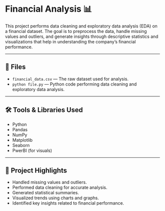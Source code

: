 # Financial Analysis 📊

This project performs data cleaning and exploratory data analysis (EDA) on a financial dataset. 
The goal is to preprocess the data, handle missing values and outliers, and generate insights through descriptive statistics and visualizations that help in understanding the company’s 
financial performance.

---

## 📁 Files

- `financial_data.csv` — The raw dataset used for analysis.
- `python file.py` — Python code performing data cleaning and exploratory data analysis.

---

## 🛠 Tools & Libraries Used

- Python 
- Pandas
- NumPy
- Matplotlib
- Seaborn
- PwerBI (for visuals)

---

## 🔎 Project Highlights

- Handled missing values and outliers.
- Performed data cleaning for accurate analysis.
- Generated statistical summaries.
- Visualized trends using charts and graphs.
- Identified key insights related to financial performance.
